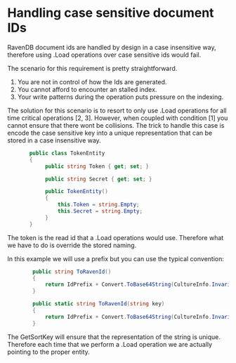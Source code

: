 # Handling case sensitive document IDs

RavenDB document ids are handled by design in a case insensitive way, therefore using .Load operations over case sensitive ids would fail.

The scenario for this requirement is pretty straightforward.

1. You are not in control of how the Ids are generated.
2. You cannot afford to encounter an stalled index.
3. Your write patterns during the operation puts pressure on the indexing.

The solution for this scenario is to resort to only use .Load operations for all time critical operations [2, 3]. However, when coupled with condition [1] you cannot ensure that there wont be collisions. The trick to handle this case is encode the case sensitive key into a unique representation that can be stored in a case insensitive way.

```csharp
       public class TokenEntity
       {
            public string Token { get; set; }

            public string Secret { get; set; }

            public TokenEntity()
            {
                this.Token = string.Empty;
                this.Secret = string.Empty;
            }
       }
```       

The token is the read id that a .Load operations would use. Therefore what we have to do is override the stored naming.   

In this example we will use a prefix but you can use the typical convention:

```csharp
        public string ToRavenId()
        {
            return IdPrefix + Convert.ToBase64String(CultureInfo.InvariantCulture.CompareInfo.GetSortKey(Token, CompareOptions.StringSort).KeyData);
        }

        public static string ToRavenId(string key)
        {
            return IdPrefix + Convert.ToBase64String(CultureInfo.InvariantCulture.CompareInfo.GetSortKey(key, CompareOptions.StringSort).KeyData);
        }
```        

The GetSortKey will ensure that the representation of the string is unique. Therefore each time that we perform a .Load operation we are actually pointing to the proper entity.
